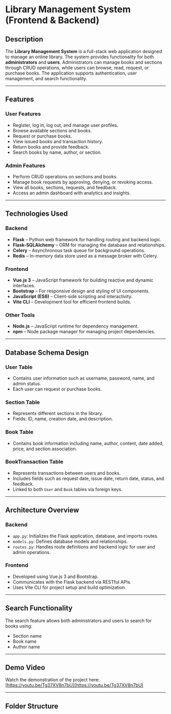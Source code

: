 # Library Management System (Frontend & Backend)

## Description
The **Library Management System** is a full-stack web application designed to manage an online library. The system provides functionality for both **administrators** and **users**. Administrators can manage books and sections through CRUD operations, while users can browse, read, request, or purchase books. The application supports authentication, user management, and search functionality.

---

## Features

### User Features
- Register, log in, log out, and manage user profiles.
- Browse available sections and books.
- Request or purchase books.
- View issued books and transaction history.
- Return books and provide feedback.
- Search books by name, author, or section.

### Admin Features
- Perform CRUD operations on sections and books.
- Manage book requests by approving, denying, or revoking access.
- View all books, sections, requests, and feedback.
- Access an admin dashboard with analytics and insights.

---

## Technologies Used

### Backend
- **Flask** – Python web framework for handling routing and backend logic.
- **Flask-SQLAlchemy** – ORM for managing the database and relationships.
- **Celery** – Asynchronous task queue for background operations.
- **Redis** – In-memory data store used as a message broker with Celery.

### Frontend
- **Vue.js 3** – JavaScript framework for building reactive and dynamic interfaces.
- **Bootstrap** – For responsive design and styling of UI components.
- **JavaScript (ES6)** – Client-side scripting and interactivity.
- **Vite CLI** – Development tool for efficient frontend builds.

### Other Tools
- **Node.js** – JavaScript runtime for dependency management.
- **npm** – Node package manager for managing project dependencies.

---

## Database Schema Design

### User Table
- Contains user information such as username, password, name, and admin status.
- Each user can request or purchase books.

### Section Table
- Represents different sections in the library.
- Fields: ID, name, creation date, and description.

### Book Table
- Contains book information including name, author, content, date added, price, and section association.

### BookTransaction Table
- Represents transactions between users and books.
- Includes fields such as request date, issue date, return date, status, and feedback.
- Linked to both `User` and `Book` tables via foreign keys.

---

## Architecture Overview

### Backend
- `app.py`: Initializes the Flask application, database, and imports routes.
- `models.py`: Defines database models and relationships.
- `routes.py`: Handles route definitions and backend logic for user and admin operations.

### Frontend
- Developed using Vue.js 3 and Bootstrap.
- Communicates with the Flask backend via RESTful APIs.
- Uses Vite CLI for project setup and build optimization.

---

## Search Functionality
The search feature allows both administrators and users to search for books using:
- Section name
- Book name
- Author name

---

## Demo Video
Watch the demonstration of the project here:  
[https://youtu.be/Tg37XV8n7bU](https://youtu.be/Tg37XV8n7bU)

---

## Folder Structure

